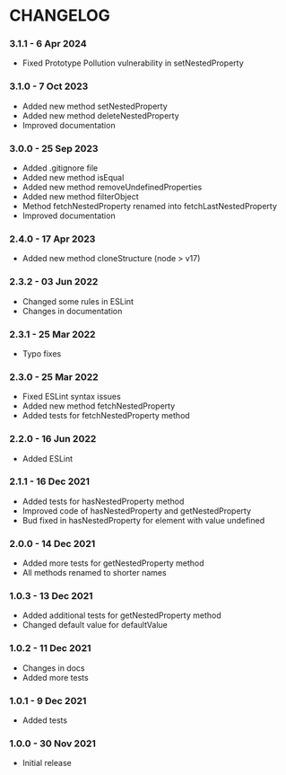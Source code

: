 # CHANGELOG

### 3.1.1 - 6 Apr 2024
* Fixed Prototype Pollution vulnerability in setNestedProperty

### 3.1.0 - 7 Oct 2023
* Added new method setNestedProperty
* Added new method deleteNestedProperty
* Improved documentation

### 3.0.0 - 25 Sep 2023
* Added .gitignore file
* Added new method isEqual
* Added new method removeUndefinedProperties
* Added new method filterObject
* Method fetchNestedProperty renamed into fetchLastNestedProperty 
* Improved documentation

### 2.4.0 - 17 Apr 2023
* Added new method cloneStructure (node > v17)

### 2.3.2 - 03 Jun 2022
* Changed some rules in ESLint
* Changes in documentation

### 2.3.1 - 25 Mar 2022
* Typo fixes

### 2.3.0 - 25 Mar 2022
* Fixed ESLint syntax issues 
* Added new method fetchNestedProperty
* Added tests for fetchNestedProperty method

### 2.2.0 - 16 Jun 2022
* Added ESLint

### 2.1.1 - 16 Dec 2021
* Added tests for hasNestedProperty method
* Improved code of hasNestedProperty and getNestedProperty
* Bud fixed in hasNestedProperty for element with value undefined

### 2.0.0 - 14 Dec 2021 
* Added more tests for getNestedProperty method
* All methods renamed to shorter names

### 1.0.3 - 13 Dec 2021
* Added additional tests for getNestedProperty method
* Changed default value for defaultValue

### 1.0.2 - 11 Dec 2021
* Changes in docs
* Added more tests

### 1.0.1 - 9 Dec 2021
* Added tests

### 1.0.0 - 30 Nov 2021

* Initial release
